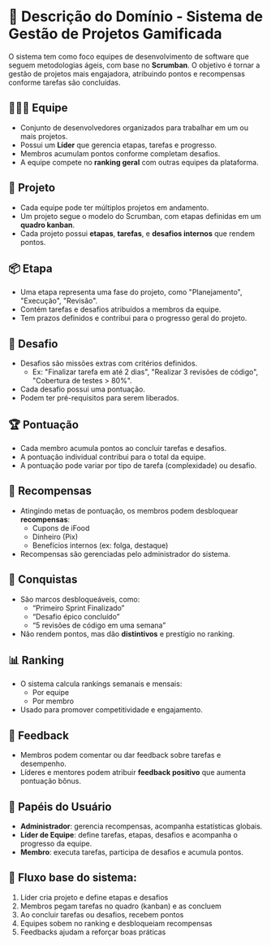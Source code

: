 # 📘 Descrição do Domínio - Sistema de Gestão de Projetos Gamificada

O sistema tem como foco equipes de desenvolvimento de software que seguem metodologias ágeis, com base no **Scrumban**. O objetivo é tornar a gestão de projetos mais engajadora, atribuindo pontos e recompensas conforme tarefas são concluídas.

## 🧑‍🤝‍🧑 Equipe
- Conjunto de desenvolvedores organizados para trabalhar em um ou mais projetos.
- Possui um **Líder** que gerencia etapas, tarefas e progresso.
- Membros acumulam pontos conforme completam desafios.
- A equipe compete no **ranking geral** com outras equipes da plataforma.

## 📁 Projeto
- Cada equipe pode ter múltiplos projetos em andamento.
- Um projeto segue o modelo do Scrumban, com etapas definidas em um **quadro kanban**.
- Cada projeto possui **etapas**, **tarefas**, e **desafios internos** que rendem pontos.

## 📦 Etapa
- Uma etapa representa uma fase do projeto, como "Planejamento", "Execução", "Revisão".
- Contém tarefas e desafios atribuídos a membros da equipe.
- Tem prazos definidos e contribui para o progresso geral do projeto.

## 🧩 Desafio
- Desafios são missões extras com critérios definidos.
  - Ex: "Finalizar tarefa em até 2 dias", "Realizar 3 revisões de código", "Cobertura de testes > 80%".
- Cada desafio possui uma pontuação.
- Podem ter pré-requisitos para serem liberados.

## 🏆 Pontuação
- Cada membro acumula pontos ao concluir tarefas e desafios.
- A pontuação individual contribui para o total da equipe.
- A pontuação pode variar por tipo de tarefa (complexidade) ou desafio.

## 🎁 Recompensas
- Atingindo metas de pontuação, os membros podem desbloquear **recompensas**:
  - Cupons de iFood
  - Dinheiro (Pix)
  - Benefícios internos (ex: folga, destaque)
- Recompensas são gerenciadas pelo administrador do sistema.

## 🏅 Conquistas
- São marcos desbloqueáveis, como:
  - “Primeiro Sprint Finalizado”
  - “Desafio épico concluído”
  - “5 revisões de código em uma semana”
- Não rendem pontos, mas dão **distintivos** e prestígio no ranking.

## 📊 Ranking
- O sistema calcula rankings semanais e mensais:
  - Por equipe
  - Por membro
- Usado para promover competitividade e engajamento.

## 💬 Feedback
- Membros podem comentar ou dar feedback sobre tarefas e desempenho.
- Líderes e mentores podem atribuir **feedback positivo** que aumenta pontuação bônus.

## 👤 Papéis do Usuário
- **Administrador**: gerencia recompensas, acompanha estatísticas globais.
- **Líder de Equipe**: define tarefas, etapas, desafios e acompanha o progresso da equipe.
- **Membro**: executa tarefas, participa de desafios e acumula pontos.

## 🔄 Fluxo base do sistema:
1. Líder cria projeto e define etapas e desafios
2. Membros pegam tarefas no quadro (kanban) e as concluem
3. Ao concluir tarefas ou desafios, recebem pontos
4. Equipes sobem no ranking e desbloqueiam recompensas
5. Feedbacks ajudam a reforçar boas práticas

